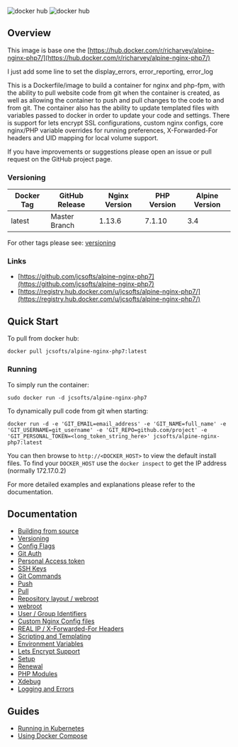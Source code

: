 ![docker hub](https://img.shields.io/docker/pulls/jcsofts/alpine-nginx-php7.svg?style=flat-square)
![docker hub](https://img.shields.io/docker/stars/jcsofts/alpine-nginx-php7.svg?style=flat-square)

## Overview

This image is base one the [https://hub.docker.com/r/richarvey/alpine-nginx-php7/](https://hub.docker.com/r/richarvey/alpine-nginx-php7/)

I just add some line to set the display_errors, error_reporting, error_log

This is a Dockerfile/image to build a container for nginx and php-fpm, with the ability to pull website code from git when the container is created, as well as allowing the container to push and pull changes to the code to and from git. The container also has the ability to update templated files with variables passed to docker in order to update your code and settings. There is support for lets encrypt SSL configurations, custom nginx configs, core nginx/PHP variable overrides for running preferences, X-Forwarded-For headers and UID mapping for local volume support.

If you have improvements or suggestions please open an issue or pull request on the GitHub project page.

### Versioning
| Docker Tag | GitHub Release | Nginx Version | PHP Version | Alpine Version |
|-----|-------|-----|--------|--------|
| latest | Master Branch |1.13.6 | 7.1.10 | 3.4 |

For other tags please see: [versioning](https://github.com/jcsofts/alpine-nginx-php7/blob/master/docs/versioning.md)

### Links
- [https://github.com/jcsofts/alpine-nginx-php7](https://github.com/jcsofts/alpine-nginx-php7)
- [https://registry.hub.docker.com/u/jcsofts/alpine-nginx-php7/](https://registry.hub.docker.com/u/jcsofts/alpine-nginx-php7/)

## Quick Start
To pull from docker hub:
```
docker pull jcsofts/alpine-nginx-php7:latest
```
### Running
To simply run the container:
```
sudo docker run -d jcsofts/alpine-nginx-php7
```
To dynamically pull code from git when starting:
```
docker run -d -e 'GIT_EMAIL=email_address' -e 'GIT_NAME=full_name' -e 'GIT_USERNAME=git_username' -e 'GIT_REPO=github.com/project' -e 'GIT_PERSONAL_TOKEN=<long_token_string_here>' jcsofts/alpine-nginx-php7:latest
```

You can then browse to ```http://<DOCKER_HOST>``` to view the default install files. To find your ```DOCKER_HOST``` use the ```docker inspect``` to get the IP address (normally 172.17.0.2)

For more detailed examples and explanations please refer to the documentation.
## Documentation

- [Building from source](https://github.com/jcsofts/alpine-nginx-php7/blob/master/docs/building.md)
- [Versioning](https://github.com/jcsofts/alpine-nginx-php7/blob/master/docs/versioning.md)
- [Config Flags](https://github.com/jcsofts/alpine-nginx-php7/blob/master/docs/config_flags.md)
- [Git Auth](https://github.com/jcsofts/alpine-nginx-php7/blob/master/docs/git_auth.md)
 - [Personal Access token](https://github.com/jcsofts/alpine-nginx-php7/blob/master/docs/git_auth.md#personal-access-token)
 - [SSH Keys](https://github.com/jcsofts/alpine-nginx-php7/blob/master/docs/git_auth.md#ssh-keys)
- [Git Commands](https://github.com/jcsofts/alpine-nginx-php7/blob/master/docs/git_commands.md)
 - [Push](https://github.com/jcsofts/alpine-nginx-php7/blob/master/docs/git_commands.md#push-code-to-git)
 - [Pull](https://github.com/jcsofts/alpine-nginx-php7/blob/master/docs/git_commands.md#pull-code-from-git-refresh)
- [Repository layout / webroot](https://github.com/jcsofts/alpine-nginx-php7/blob/master/docs/repo_layout.md)
 - [webroot](https://github.com/jcsofts/alpine-nginx-php7/blob/master/docs/repo_layout.md#src--webroot)
- [User / Group Identifiers](https://github.com/jcsofts/alpine-nginx-php7/blob/master/docs/UID_GID_Mapping.md)
- [Custom Nginx Config files](https://github.com/jcsofts/alpine-nginx-php7/blob/master/docs/nginx_configs.md)
 - [REAL IP / X-Forwarded-For Headers](https://github.com/jcsofts/alpine-nginx-php7/blob/master/docs/nginx_configs.md#real-ip--x-forwarded-for-headers)
- [Scripting and Templating](https://github.com/jcsofts/alpine-nginx-php7/blob/master/docs/scripting_templating.md)
 - [Environment Variables](https://github.com/jcsofts/alpine-nginx-php7/blob/master/docs/scripting_templating.md#using-environment-variables--templating)
- [Lets Encrypt Support](https://github.com/jcsofts/alpine-nginx-php7/blob/master/docs/lets_encrypt.md)
 - [Setup](https://github.com/jcsofts/alpine-nginx-php7/blob/master/docs/lets_encrypt.md#setup)
 - [Renewal](https://github.com/jcsofts/alpine-nginx-php7/blob/master/docs/lets_encrypt.md#renewal)
- [PHP Modules](https://github.com/jcsofts/alpine-nginx-php7/blob/master/docs/php_modules.md)
- [Xdebug](https://github.com/jcsofts/alpine-nginx-php7/blob/master/docs/xdebug.md)
- [Logging and Errors](https://github.com/jcsofts/alpine-nginx-php7/blob/master/docs/logs.md)

## Guides
- [Running in Kubernetes](https://github.com/jcsofts/alpine-nginx-php7/blob/master/docs/guides/kubernetes.md)
- [Using Docker Compose](https://github.com/jcsofts/alpine-nginx-php7/blob/master/docs/guides/docker_compose.md)
